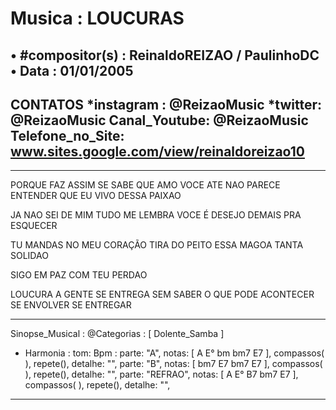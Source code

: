 # Musica : LOUCURAS
• #compositor(s) : ReinaldoREIZAO / PaulinhoDC
• Data : 01/01/2005
---
CONTATOS
*instagram : @ReizaoMusic   *twitter: @ReizaoMusic
Canal_Youtube: @ReizaoMusic
Telefone_no_Site: www.sites.google.com/view/reinaldoreizao10
---
------------------------------------

PORQUE FAZ ASSIM
SE SABE QUE AMO VOCE
ATE NAO PARECE ENTENDER
QUE EU VIVO DESSA PAIXAO

JA NAO SEI DE MIM
TUDO ME LEMBRA VOCE
É DESEJO DEMAIS PRA ESQUECER

TU MANDAS NO MEU CORAÇÃO
TIRA DO PEITO ESSA MAGOA TANTA SOLIDAO

SIGO EM PAZ COM TEU PERDAO

LOUCURA
A GENTE SE ENTREGA SEM SABER
O QUE PODE ACONTECER
SE ENVOLVER SE ENTREGAR

-------------------------------------

Sinopse_Musical :
@Categorias : [ Dolente_Samba ]

* Harmonia :
tom:
Bpm :
parte: "A", notas: [ A E° bm bm7 E7 ], compassos( ),  repete(), detalhe: "",
parte: "B", notas: [ bm7 E7 bm7 E7 ], compassos( ),   repete(), detalhe: "",
parte: "REFRAO", notas: [ A E° B7 bm7 E7 ], compassos( ),   repete(), detalhe: "",

------------------------------------

